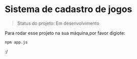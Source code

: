 <h1> Sistema de cadastro de jogos </h1>

>Status do projeto: Em desenvolvimento

Para rodar esse projeto na sua máquina,por favor digiote:

```
npm app.js
```
:/
